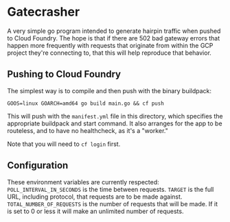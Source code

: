# Gatecrasher
A very simple go program
intended to generate hairpin traffic
when pushed to Cloud Foundry.
The hope is that if there are
502 bad gateway errors
that happen more frequently
with requests that originate from within
the GCP project they're connecting to,
that this will help reproduce that behavior.

## Pushing to Cloud Foundry
The simplest way is to compile
and then push with the binary buildpack:

```
GOOS=linux GOARCH=amd64 go build main.go && cf push
```

This will push
with the `manifest.yml` file in this directory,
which specifies the appropriate buildpack
and start command.
It also arranges for the app to be routeless,
and to have no healthcheck,
as it's a "worker."

Note that you will need to `cf login` first.

## Configuration
These environment variables are currently respected:
`POLL_INTERVAL_IN_SECONDS` is the time between requests.
`TARGET` is the full URL,
including protocol,
that requests are to be made against.
`TOTAL_NUMBER_OF_REQUESTS` is the number of requests
that will be made.
If it is set to 0
or less
it will make an unlimited number of requests.
